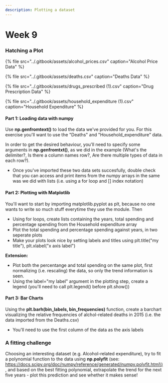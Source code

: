 ```yaml
---
description: Plotting a dataset
---
```


# Week 9

### Hatching a Plot <a id="Hatching-a-Plot"></a>

{% file src="../.gitbook/assets/alcohol\_prices.csv" caption="Alcohol Price Data" %}

{% file src="../.gitbook/assets/deaths.csv" caption="Deaths Data" %}

{% file src="../.gitbook/assets/drugs\_prescribed \(1\).csv" caption="Drug Prescription Data" %}

{% file src="../.gitbook/assets/household\_expenditure \(1\).csv" caption="Household Expenditure" %}

#### Part 1: Loading data with numpy <a id="Part-1:-Loading-data-with-numpy"></a>

Use **np.genfromtext\(\)** to load the data we've provided for you. For this exercise you'll want to use the "Deaths" and "Household\_expenditure" data.

In order to get the desired behaviour, you'll need to specify some arguments in **np.genfromtxt\(\)**, as we did in the example \(What's the delimiter?, Is there a column names row?, Are there multiple types of data in each row?\).

* Once you've imported these two data sets succesfully, double check that you can access and print items from the numpy arrays in the same was we did with lists \(i.e. using a for loop and \[\] index notation\)

#### Part 2: Plotting with Matplotlib <a id="Part-2:-Plotting-with-Matplotlib"></a>

You'll want to start by importing matplotlib.pyplot as plt, because no one wants to write so much stuff everytime they use the module. Then

* Using for loops, create lists containing the years, total spending and percentage spending from the Household expenditure array
* Plot the total spending and percentage spending against years, in two seperate plots
* Make your plots look nice by setting labels and titles using plt.title\("my title"\), plt.xlabel\("x axis label"\)

**Extension:**

* Plot both the percentange and total spending on the same plot, first normalizing \(i.e. rescaling\) the data, so only the trend information is seen.
* Using the label="my label" argument in the plotting step, create a legend \(you'll need to call plt.legend\(\) before plt.show\(\)\)

#### Part 3: Bar Charts <a id="Part-3:-Bar-Charts"></a>

Using the **plt.barh\(bin\_labels, bin\_frequencies\)** function, create a barchart visualizing the relative frequencies of alchol-related deaths in 2015 \(i.e. the data imported from the Deaths.csv\)

* You'll need to use the first column of the data as the axis labels

### A fitting challenge <a id="A-fitting-challenge"></a>

Choosing an interesting dataset \(e.g. Alcohol-related expenditure\), try to fit a polynomial function to the data using **np.polyfit** \(see: [https://docs.scipy.org/doc/numpy/reference/generated/numpy.polyfit.html\)](https://docs.scipy.org/doc/numpy/reference/generated/numpy.polyfit.html%29), and based on the best fitting polynomial, extrapolate the trend for the next five years - plot this prediction and see whether it makes sense!

